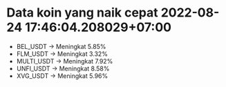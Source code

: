 # Data koin yang naik cepat 2022-08-24 17:46:04.208029+07:00

* BEL_USDT -> Meningkat 5.85%
* FLM_USDT -> Meningkat 3.32%
* MULTI_USDT -> Meningkat 7.92%
* UNFI_USDT -> Meningkat 8.58%
* XVG_USDT -> Meningkat 5.96%
